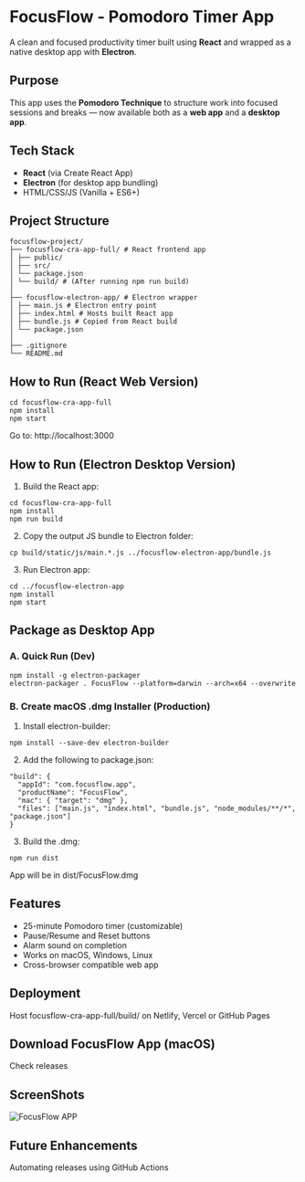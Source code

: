 # FocusFlow - Pomodoro Timer App

A clean and focused productivity timer built using **React** and wrapped as a native desktop app with **Electron**.

## Purpose

This app uses the **Pomodoro Technique** to structure work into focused sessions and breaks — now available both as a **web app** and a **desktop app**.

## Tech Stack

- **React** (via Create React App)
- **Electron** (for desktop app bundling)
- HTML/CSS/JS (Vanilla + ES6+)

## Project Structure

```
focusflow-project/
├── focusflow-cra-app-full/ # React frontend app
│ ├── public/
│ ├── src/
│ └── package.json
│ └── build/ # (After running npm run build)
│
├── focusflow-electron-app/ # Electron wrapper
│ ├── main.js # Electron entry point
│ ├── index.html # Hosts built React app
│ ├── bundle.js # Copied from React build
│ └── package.json
│
├── .gitignore
└── README.md
```

## How to Run (React Web Version)

```
cd focusflow-cra-app-full
npm install
npm start
```
Go to: http://localhost:3000

## How to Run (Electron Desktop Version)

1. Build the React app:
```
cd focusflow-cra-app-full
npm install
npm run build
```
2. Copy the output JS bundle to Electron folder:
```
cp build/static/js/main.*.js ../focusflow-electron-app/bundle.js
```
3. Run Electron app:
```
cd ../focusflow-electron-app
npm install
npm start
```

## Package as Desktop App

### A. Quick Run (Dev)

```
npm install -g electron-packager
electron-packager . FocusFlow --platform=darwin --arch=x64 --overwrite
```

### B. Create macOS .dmg Installer (Production)

1. Install electron-builder:
```
npm install --save-dev electron-builder
```
2. Add the following to package.json:
```
"build": {
  "appId": "com.focusflow.app",
  "productName": "FocusFlow",
  "mac": { "target": "dmg" },
  "files": ["main.js", "index.html", "bundle.js", "node_modules/**/*", "package.json"]
}
```
3. Build the .dmg:
```
npm run dist
```
App will be in dist/FocusFlow.dmg

## Features

- 25-minute Pomodoro timer (customizable)
- Pause/Resume and Reset buttons
- Alarm sound on completion
- Works on macOS, Windows, Linux
- Cross-browser compatible web app

## Deployment

Host focusflow-cra-app-full/build/ on Netlify, Vercel or GitHub Pages

## Download FocusFlow App (macOS)

Check releases

## ScreenShots

![FocusFlow APP](https://github.com/vbx14/FocusFlow---Pomodoro/blob/f88606acbf150c53861d4973f62de7f1bd1e7367/screenshots/Screenshot%202025-07-30%20at%2011.55.15%E2%80%AFPM.png)

## Future Enhancements

Automating releases using GitHub Actions
